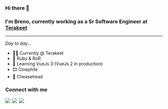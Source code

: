 ### Hi there 👋

### I'm Breno, currently working as a Sr Software Engineer at [Terakeet](https://terakeet.com)

---
_Day to day..._
- 👨‍💻 Currently @ Terakeet
- 💎 Ruby & RoR
- 🌱 Learning VueJs 3 (VueJs 2 in production)
- 🎞️ Cinephile
- 🧀 Cheasehead

### Connect with me

<a href="https://linkedin.com/in/brenodamata" target="_blank"><img align="left" width="22px" src="https://www.flaticon.com/svg/vstatic/svg/174/174857.svg" />
<a href="https://instagram.com/brenodamata" target="_blank"><img align="left" width="22px" src="https://www.flaticon.com/svg/vstatic/svg/1384/1384031.svg" />
<a href="https://twitter.com/brenodamata" target="_blank"><img align="left" width="22px" src="https://www.flaticon.com/svg/vstatic/svg/1384/1384033.svg" />
<a href="https://medium.com/@brenodm" target="_blank"><img align="left" alt="Breno | Medium" width="22px" src="https://github.com/Aakarsh-B/trying-repos/blob/master/medium.svg" />
<a href="https://dev.to/brenodamata" target="_blank"><img align="left" alt="dev to breno" width="22px" src="https://github.com/Aakarsh-B/trying-repos/blob/master/dev-badge.svg" /></a>

